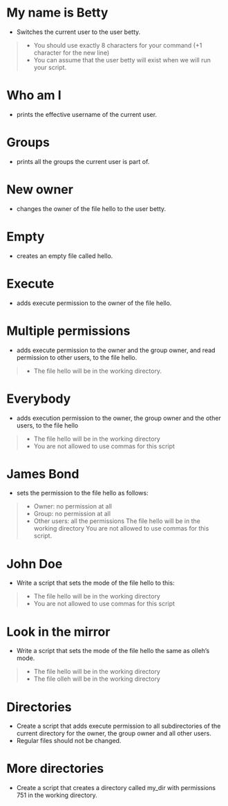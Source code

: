 # My name is Betty
* Switches the current user to the user betty.
> * You should use exactly 8 characters for your command (+1 character for the new line)
> * You can assume that the user betty will exist when we will run your script.

# Who am I
* prints the effective username of the current user.

# Groups
* prints all the groups the current user is part of.

# New owner
* changes the owner of the file hello to the user betty.

# Empty
* creates an empty file called hello.

# Execute
* adds execute permission to the owner of the file hello.

# Multiple permissions
*  adds execute permission to the owner and the group owner, and read permission to other users, to the file hello.

> * The file hello will be in the working directory.

# Everybody
* adds execution permission to the owner, the group owner and the other users, to the file hello

> * The file hello will be in the working directory
> * You are not allowed to use commas for this script

# James Bond
* sets the permission to the file hello as follows:

> * Owner: no permission at all
> * Group: no permission at all
> * Other users: all the permissions
The file hello will be in the working directory You are not allowed to use commas for this script.

# John Doe
* Write a script that sets the mode of the file hello to this:
> * The file hello will be in the working directory
> * You are not allowed to use commas for this script

# Look in the mirror
* Write a script that sets the mode of the file hello the same as olleh’s mode.

> * The file hello will be in the working directory
> * The file olleh will be in the working directory

# Directories
* Create a script that adds execute permission to all subdirectories of the current directory for the owner, the group owner and all other users.
* Regular files should not be changed.

# More directories
* Create a script that creates a directory called my_dir with permissions 751 in the working directory.
